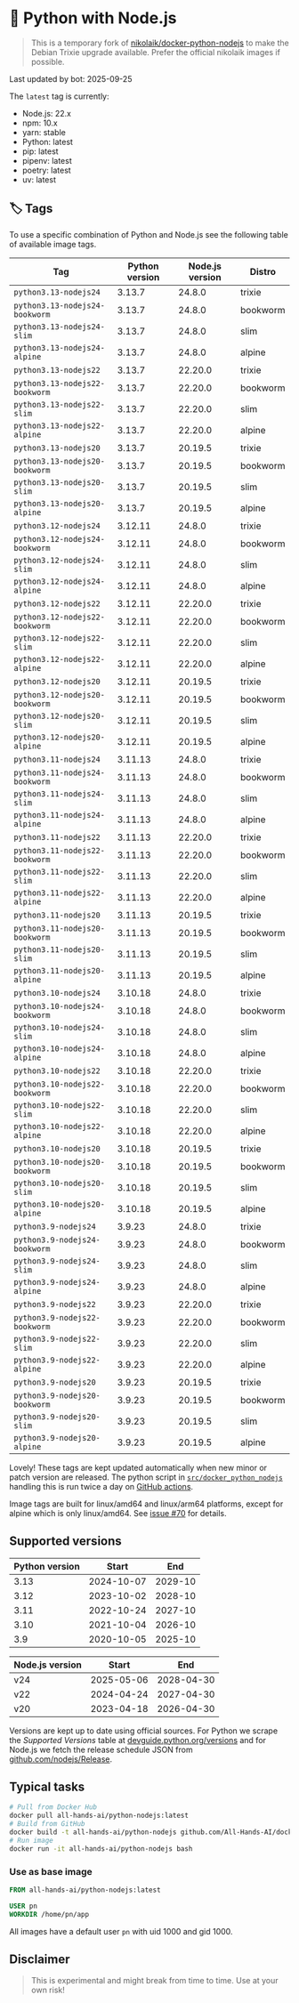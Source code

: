 # 🐳 Python with Node.js

> This is a temporary fork of [nikolaik/docker-python-nodejs](https://github.com/nikolaik/docker-python-nodejs) to make the Debian Trixie upgrade available. Prefer the official nikolaik images if possible.

Last updated by bot: 2025-09-25

The `latest` tag is currently:

- Node.js: 22.x
- npm: 10.x
- yarn: stable
- Python: latest
- pip: latest
- pipenv: latest
- poetry: latest
- uv: latest

## 🏷 Tags

To use a specific combination of Python and Node.js see the following table of available image tags.

<!-- TAGS_START -->

Tag | Python version | Node.js version | Distro
--- | --- | --- | ---
`python3.13-nodejs24` | 3.13.7 | 24.8.0 | trixie
`python3.13-nodejs24-bookworm` | 3.13.7 | 24.8.0 | bookworm
`python3.13-nodejs24-slim` | 3.13.7 | 24.8.0 | slim
`python3.13-nodejs24-alpine` | 3.13.7 | 24.8.0 | alpine
`python3.13-nodejs22` | 3.13.7 | 22.20.0 | trixie
`python3.13-nodejs22-bookworm` | 3.13.7 | 22.20.0 | bookworm
`python3.13-nodejs22-slim` | 3.13.7 | 22.20.0 | slim
`python3.13-nodejs22-alpine` | 3.13.7 | 22.20.0 | alpine
`python3.13-nodejs20` | 3.13.7 | 20.19.5 | trixie
`python3.13-nodejs20-bookworm` | 3.13.7 | 20.19.5 | bookworm
`python3.13-nodejs20-slim` | 3.13.7 | 20.19.5 | slim
`python3.13-nodejs20-alpine` | 3.13.7 | 20.19.5 | alpine
`python3.12-nodejs24` | 3.12.11 | 24.8.0 | trixie
`python3.12-nodejs24-bookworm` | 3.12.11 | 24.8.0 | bookworm
`python3.12-nodejs24-slim` | 3.12.11 | 24.8.0 | slim
`python3.12-nodejs24-alpine` | 3.12.11 | 24.8.0 | alpine
`python3.12-nodejs22` | 3.12.11 | 22.20.0 | trixie
`python3.12-nodejs22-bookworm` | 3.12.11 | 22.20.0 | bookworm
`python3.12-nodejs22-slim` | 3.12.11 | 22.20.0 | slim
`python3.12-nodejs22-alpine` | 3.12.11 | 22.20.0 | alpine
`python3.12-nodejs20` | 3.12.11 | 20.19.5 | trixie
`python3.12-nodejs20-bookworm` | 3.12.11 | 20.19.5 | bookworm
`python3.12-nodejs20-slim` | 3.12.11 | 20.19.5 | slim
`python3.12-nodejs20-alpine` | 3.12.11 | 20.19.5 | alpine
`python3.11-nodejs24` | 3.11.13 | 24.8.0 | trixie
`python3.11-nodejs24-bookworm` | 3.11.13 | 24.8.0 | bookworm
`python3.11-nodejs24-slim` | 3.11.13 | 24.8.0 | slim
`python3.11-nodejs24-alpine` | 3.11.13 | 24.8.0 | alpine
`python3.11-nodejs22` | 3.11.13 | 22.20.0 | trixie
`python3.11-nodejs22-bookworm` | 3.11.13 | 22.20.0 | bookworm
`python3.11-nodejs22-slim` | 3.11.13 | 22.20.0 | slim
`python3.11-nodejs22-alpine` | 3.11.13 | 22.20.0 | alpine
`python3.11-nodejs20` | 3.11.13 | 20.19.5 | trixie
`python3.11-nodejs20-bookworm` | 3.11.13 | 20.19.5 | bookworm
`python3.11-nodejs20-slim` | 3.11.13 | 20.19.5 | slim
`python3.11-nodejs20-alpine` | 3.11.13 | 20.19.5 | alpine
`python3.10-nodejs24` | 3.10.18 | 24.8.0 | trixie
`python3.10-nodejs24-bookworm` | 3.10.18 | 24.8.0 | bookworm
`python3.10-nodejs24-slim` | 3.10.18 | 24.8.0 | slim
`python3.10-nodejs24-alpine` | 3.10.18 | 24.8.0 | alpine
`python3.10-nodejs22` | 3.10.18 | 22.20.0 | trixie
`python3.10-nodejs22-bookworm` | 3.10.18 | 22.20.0 | bookworm
`python3.10-nodejs22-slim` | 3.10.18 | 22.20.0 | slim
`python3.10-nodejs22-alpine` | 3.10.18 | 22.20.0 | alpine
`python3.10-nodejs20` | 3.10.18 | 20.19.5 | trixie
`python3.10-nodejs20-bookworm` | 3.10.18 | 20.19.5 | bookworm
`python3.10-nodejs20-slim` | 3.10.18 | 20.19.5 | slim
`python3.10-nodejs20-alpine` | 3.10.18 | 20.19.5 | alpine
`python3.9-nodejs24` | 3.9.23 | 24.8.0 | trixie
`python3.9-nodejs24-bookworm` | 3.9.23 | 24.8.0 | bookworm
`python3.9-nodejs24-slim` | 3.9.23 | 24.8.0 | slim
`python3.9-nodejs24-alpine` | 3.9.23 | 24.8.0 | alpine
`python3.9-nodejs22` | 3.9.23 | 22.20.0 | trixie
`python3.9-nodejs22-bookworm` | 3.9.23 | 22.20.0 | bookworm
`python3.9-nodejs22-slim` | 3.9.23 | 22.20.0 | slim
`python3.9-nodejs22-alpine` | 3.9.23 | 22.20.0 | alpine
`python3.9-nodejs20` | 3.9.23 | 20.19.5 | trixie
`python3.9-nodejs20-bookworm` | 3.9.23 | 20.19.5 | bookworm
`python3.9-nodejs20-slim` | 3.9.23 | 20.19.5 | slim
`python3.9-nodejs20-alpine` | 3.9.23 | 20.19.5 | alpine

<!-- TAGS_END -->

Lovely! These tags are kept updated automatically when new minor or patch version are released. The python script in [`src/docker_python_nodejs`](./src/docker_python_nodejs/) handling this is run twice a day on [GitHub actions](https://github.com/nikolaik/docker-python-nodejs/actions).

Image tags are built for linux/amd64 and linux/arm64 platforms, except for alpine which is only linux/amd64. See [issue #70](https://github.com/nikolaik/docker-python-nodejs/issues/70) for details.

## Supported versions

<!-- SUPPORTED_VERSIONS_START -->

Python version | Start | End
--- | --- | ---
3.13 | 2024-10-07 | 2029-10
3.12 | 2023-10-02 | 2028-10
3.11 | 2022-10-24 | 2027-10
3.10 | 2021-10-04 | 2026-10
3.9 | 2020-10-05 | 2025-10

Node.js version | Start | End
--- | --- | ---
v24 | 2025-05-06 | 2028-04-30
v22 | 2024-04-24 | 2027-04-30
v20 | 2023-04-18 | 2026-04-30

<!-- SUPPORTED_VERSIONS_END -->

Versions are kept up to date using official sources. For Python we scrape the _Supported Versions_ table at [devguide.python.org/versions](https://devguide.python.org/versions/#supported-versions) and for Node.js we fetch the release schedule JSON from [github.com/nodejs/Release](https://github.com/nodejs/Release/blob/main/schedule.json).

## Typical tasks

```bash
# Pull from Docker Hub
docker pull all-hands-ai/python-nodejs:latest
# Build from GitHub
docker build -t all-hands-ai/python-nodejs github.com/All-Hands-AI/docker-python-nodejs
# Run image
docker run -it all-hands-ai/python-nodejs bash
```

### Use as base image

```Dockerfile
FROM all-hands-ai/python-nodejs:latest

USER pn
WORKDIR /home/pn/app
```

All images have a default user `pn` with uid 1000 and gid 1000.

## Disclaimer

> This is experimental and might break from time to time. Use at your own risk!
